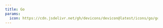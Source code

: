 ```yaml
---
title: Go
params:
  icon: https://cdn.jsdelivr.net/gh/devicons/devicon@latest/icons/go/go-original.svg
---
```

